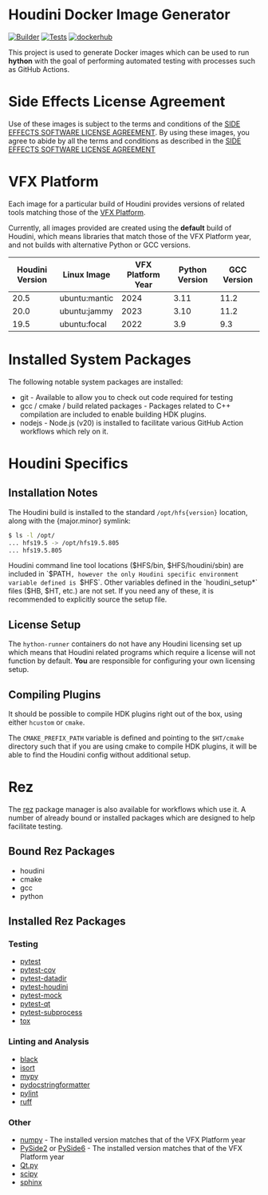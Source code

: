 Houdini Docker Image Generator
==============================

[![Builder](https://github.com/captainhammy/test-docker-builder/actions/workflows/build_houdini_image.yml/badge.svg)](https://github.com/captainhammy/test-docker-builder/actions/workflows/build_houdini_image.yml)
[![Tests](https://github.com/captainhammy/test-docker-builder/actions/workflows/tests.yml/badge.svg)](https://github.com/captainhammy/test-docker-builder/actions/workflows/tests.yml)
[![dockerhub](https://img.shields.io/badge/dockerhub-hython--runner-orange?logo=docker)](https://hub.docker.com/r/captainhammy/hython-runner)

This project is used to generate Docker images which can be used to run **hython** with the goal of performing automated
testing with processes such as GitHub Actions.

# Side Effects License Agreement

Use of these images is subject to the terms and conditions of the [SIDE EFFECTS SOFTWARE
LICENSE AGREEMENT](https://www.sidefx.com/legal/license-agreement/). By using these images, you agree to abide by all the terms and conditions as described in the [SIDE EFFECTS SOFTWARE
LICENSE AGREEMENT](https://www.sidefx.com/legal/license-agreement/)


# VFX Platform

Each image for a particular build of Houdini provides versions of related tools matching those of the [VFX Platform](https://vfxplatform.com/).

Currently, all images provided are created using the **default** build of Houdini, which means libraries that match
those of the VFX Platform year, and not builds with alternative Python or GCC versions.

| Houdini Version | Linux Image   | VFX Platform Year | Python Version | GCC Version    |
|-----------------|---------------|-------------------|----------------| ---------------|
| 20.5            | ubuntu:mantic | 2024              | 3.11           | 11.2           |
| 20.0            | ubuntu:jammy  | 2023              | 3.10           | 11.2           |
| 19.5            | ubuntu:focal  | 2022              | 3.9            | 9.3            |

# Installed System Packages

The following notable system packages are installed:

- git - Available to allow you to check out code required for testing 
- gcc / cmake / build related packages - Packages related to C++ compilation are included to enable building HDK plugins.
- nodejs - Node.js (v20) is installed to facilitate various GitHub Action workflows which rely on it.

# Houdini Specifics

## Installation Notes

The Houdini build is installed to the standard `/opt/hfs{version}` location, along with the {major.minor} symlink:

```bash
$ ls -l /opt/
... hfs19.5 -> /opt/hfs19.5.805
... hfs19.5.805
```

Houdini command line tool locations ($HFS/bin, $HFS/houdini/sbin) are included in `$PATH`, however the only Houdini specific
environment variable defined is `$HFS`. Other variables defined in the `houdini_setup*` files ($HB, $HT, etc.) are not set.
If you need any of these, it is recommended to explicitly source the setup file.

## License Setup

The `hython-runner` containers do not have any Houdini licensing set up which means that Houdini related programs
which require a license will not function by default. **You** are responsible for configuring your own licensing
setup.

## Compiling Plugins

It should be possible to compile HDK plugins right out of the box, using either `hcustom` or `cmake`.

The `CMAKE_PREFIX_PATH` variable is defined and pointing to the `$HT/cmake` directory such that if you are using cmake
to compile HDK plugins, it will be able to find the Houdini config without additional setup.

# Rez

The [rez](https://rez.readthedocs.io/en/stable/) package manager is also available for workflows which use it. A number of already bound or installed
packages which are designed to help facilitate testing.


## Bound Rez Packages
- houdini
- cmake
- gcc
- python

## Installed Rez Packages

### Testing
- [pytest](https://pypi.org/project/pytest/)
- [pytest-cov](https://pypi.org/project/pytest-cov/)
- [pytest-datadir](https://pypi.org/project/pytest-datadir/)
- [pytest-houdini](https://pypi.org/project/pytest-houdini/)
- [pytest-mock](https://pypi.org/project/pytest-mock/)
- [pytest-qt](https://pypi.org/project/pytest-qt/)
- [pytest-subprocess](https://pypi.org/project/pytest-subprocess/)
- [tox](https://pypi.org/project/tox/)
   
### Linting and Analysis
- [black](https://pypi.org/project/black/)
- [isort](https://pypi.org/project/isort/)
- [mypy](https://pypi.org/project/mypy/)
- [pydocstringformatter](https://pypi.org/project/pydocstringformatter/)
- [pylint](https://pypi.org/project/pylint/)
- [ruff](https://pypi.org/project/ruff/) 
 
### Other
- [numpy](https://pypi.org/project/numpy/) - The installed version matches that of the VFX Platform year 
- [PySide2](https://pypi.org/project/PySide2/) or [PySide6](https://pypi.org/project/PySide6/) - The installed version matches that of the VFX Platform year 
- [Qt.py](https://pypi.org/project/Qt.py/)
- [scipy](https://pypi.org/project/scipy/)
- [sphinx](https://pypi.org/project/Sphinx/)
